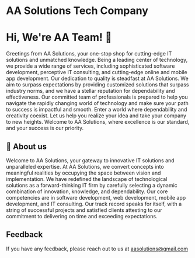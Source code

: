 
# AA Solutions Tech Company

# Hi, We're AA Team! 👋



Greetings from AA Solutions, your one-stop shop for cutting-edge IT solutions and unmatched knowledge. Being a leading center of technology, we provide a wide range of services, including sophisticated software development, perceptive IT consulting, and cutting-edge online and mobile app development. Our dedication to quality is steadfast at AA Solutions. We aim to surpass expectations by providing customized solutions that surpass industry norms, and we have a stellar reputation for dependability and effectiveness. Our committed team of professionals is prepared to help you navigate the rapidly changing world of technology and make sure your path to success is impactful and smooth. Enter a world where dependability and creativity coexist. Let us help you realize your idea and take your company to new heights. Welcome to AA Solutions, where excellence is our standard, and your success is our priority.



## 🚀 About us
Welcome to AA Solutions, your gateway to innovative IT solutions and unparalleled expertise. At AA Solutions, we convert concepts into meaningful realities by occupying the space between vision and implementation. We have redefined the landscape of technological solutions as a forward-thinking IT firm by carefully selecting a dynamic combination of innovation, knowledge, and dependability. Our core competencies are in software development, web development, mobile app development, and IT consulting. Our track record speaks for itself, with a string of successful projects and satisfied clients attesting to our commitment to delivering on time and exceeding expectations.

## Feedback

If you have any feedback, please reach out to us at aasolutions@gmail.com

